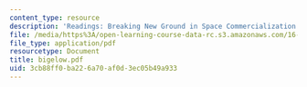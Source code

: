```yaml
---
content_type: resource
description: 'Readings: Breaking New Ground in Space Commercialization'
file: /media/https%3A/open-learning-course-data-rc.s3.amazonaws.com/16-891j-space-policy-seminar-spring-2003/3cb88ff0ba226a70af0d3ec05b49a933_bigelow.pdf
file_type: application/pdf
resourcetype: Document
title: bigelow.pdf
uid: 3cb88ff0-ba22-6a70-af0d-3ec05b49a933
---
```

